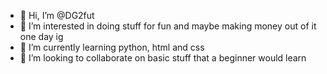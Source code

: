 - 👋 Hi, I’m @DG2fut
- 👀 I’m interested in doing stuff for fun and maybe making money out of it one day ig
- 🌱 I’m currently learning python, html and css
- 💞️ I’m looking to collaborate on basic stuff that a beginner would learn

<!---
DG2fut/DG2fut is a ✨ special ✨ repository because its `README.md` (this file) appears on your GitHub profile.
You can click the Preview link to take a look at your changes.
--->
